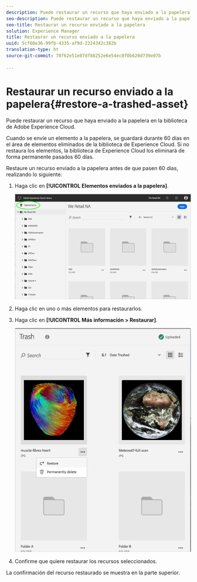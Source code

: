 ```yaml
---
description: Puede restaurar un recurso que haya enviado a la papelera en la biblioteca de Adobe Experience Cloud.
seo-description: Puede restaurar un recurso que haya enviado a la papelera en la biblioteca de Adobe Experience Cloud.
seo-title: Restaurar un recurso enviado a la papelera
solution: Experience Manager
title: Restaurar un recurso enviado a la papelera
uuid: 5cf60e36-99fb-4335-af9d-2224342c382b
translation-type: ht
source-git-commit: 78f62e51e07df88252e6e54ec8f0b620d739e07b

---
```



# Restaurar un recurso enviado a la papelera{#restore-a-trashed-asset}

Puede restaurar un recurso que haya enviado a la papelera en la biblioteca de Adobe Experience Cloud.

Cuando se envíe un elemento a la papelera, se guardará durante 60 días en el área de elementos eliminados de la biblioteca de Experience Cloud. Si no restaura los elementos, la biblioteca de Experience Cloud los eliminará de forma permanente pasados 60 días.

Restaure un recurso enviado a la papelera antes de que pasen 60 días, realizando lo siguiente:

1. Haga clic en **[!UICONTROL Elementos enviados a la papelera]**.

   ![](assets/library_general_trashed_items.png)

1. Haga clic en uno o más elementos para restaurarlos.
1. Haga clic en **[!UICONTROL Más información &gt; Restaurar]**.

   ![](assets/library_restore_perm_delete.png)

1. Confirme que quiere restaurar los recursos seleccionados.

La confirmación del recurso restaurado se muestra en la parte superior.
